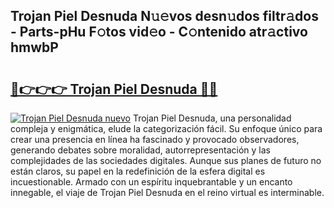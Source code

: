 ## Trojan Piel Desnuda N𝚞𝚎vos desn𝚞dos filtr𝚊dos - Parts-pHu F𝚘tos vid𝚎o - C𝚘ntenido atr𝚊ctivo hmwbP

# <h2><a href="http://mbboil0.tromn.icu/?c=Trojan+Piel+Desnuda">🔗👉👉👉 Trojan Piel Desnuda 🔗🔗</a></h2>

[![Trojan Piel Desnuda nuevo](https://i.imgur.com/pEAQMta.gif)](http://mbboil0.tromn.icu/?c=Trojan+Piel+Desnuda)
Trojan Piel Desnuda, una personalidad compleja y enigmática, elude la categorización fácil. Su enfoque único para crear una presencia en línea ha fascinado y provocado observadores, generando debates sobre moralidad, autorrepresentación y las complejidades de las sociedades digitales. Aunque sus planes de futuro no están claros, su papel en la redefinición de la esfera digital es incuestionable. Armado con un espíritu inquebrantable y un encanto innegable, el viaje de Trojan Piel Desnuda en el reino virtual es interminable.
